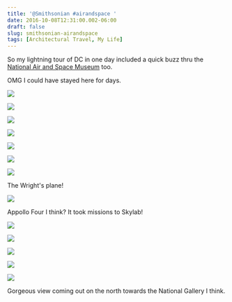 ```yaml
---
title: '@Smithsonian #airandspace '
date: 2016-10-08T12:31:00.002-06:00
draft: false
slug: smithsonian-airandspace
tags: [Architectural Travel, My Life]
---
```


So my lightning tour of DC in one day included a quick buzz thru the [National Air and Space Museum](https://airandspace.si.edu/) too.  
  
OMG I could have stayed here for days.  
  

![](/images/blog/legacy/DSC03435%2B%2528Large%2529.JPG)

  

![](/images/blog/legacy/DSC03436%2B%2528Large%2529.JPG)

  

![](/images/blog/legacy/DSC03437%2B%2528Large%2529.JPG)

  

![](/images/blog/legacy/DSC03438%2B%2528Large%2529.JPG)

  

![](/images/blog/legacy/DSC03439%2B%2528Large%2529.JPG)

  

![](/images/blog/legacy/DSC03441%2B%2528Large%2529.JPG)

  

![](/images/blog/legacy/DSC03442%2B%2528Large%2529.JPG)

The Wright's plane!

  

![](/images/blog/legacy/DSC03443%2B%2528Large%2529.JPG)

Appollo Four I think? It took missions to Skylab!

  

![](/images/blog/legacy/DSC03444%2B%2528Large%2529.JPG)

  

![](/images/blog/legacy/DSC03445%2B%2528Large%2529.JPG)

  

![](/images/blog/legacy/DSC03446%2B%2528Large%2529.JPG)

  

![](/images/blog/legacy/DSC03448%2B%2528Large%2529.JPG)

  

![](/images/blog/legacy/DSC03449%2B%2528Large%2529.JPG)

Gorgeous view coming out on the north towards the National Gallery I think.